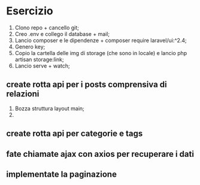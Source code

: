 # Esercizio

1. Clono repo + cancello git;
2. Creo .env e collego il database + mail;
3. Lancio composer e le dipendenze + composer require laravel/ui:^2.4;
4. Genero key;
5. Copio la cartella delle img di storage (che sono in locale) e lancio php artisan storage:link;
6. Lancio serve + watch;

## create rotta api per i posts comprensiva di relazioni
1. Bozza struttura layout main;
2. 

## create rotta api per categorie e tags
## fate chiamate ajax con axios per recuperare i dati
## implementate la paginazione
